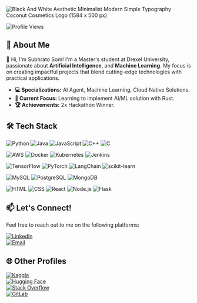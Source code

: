 
![Black And White Aesthetic Minimalist Modern Simple Typography Coconut Cosmetics Logo (1584 x 500 px)](https://github.com/user-attachments/assets/45e97672-dba6-406e-81ac-f95193c24d0b)

![Profile Views](https://komarev.com/ghpvc/?username=Subhrato20&style=for-the-badge&color=blue)



## 📖 About Me
👋 Hi, I'm Subhrato Som! I'm a Master's student at Drexel University, passionate about **Artificial Intelligence**, and **Machine Learning**. My focus is on creating impactful projects that blend cutting-edge technologies with practical applications.
- **💻 Specializations:** AI Agent, Machine Learning, Cloud Native Solutions.  
- **📍 Current Focus:** Learning to implement AI/ML solution with Rust.  
- **🏆 Achievements:** 2x Hackathon Winner.  


## 🛠️ Tech Stack

![Python](https://img.shields.io/badge/Python-3776AB?style=for-the-badge&logo=python&logoColor=white)
![Java](https://img.shields.io/badge/Java-007396?style=for-the-badge&logo=java&logoColor=white)
![JavaScript](https://img.shields.io/badge/JavaScript-F7DF1E?style=for-the-badge&logo=javascript&logoColor=black)
![C++](https://img.shields.io/badge/C++-00599C?style=for-the-badge&logo=cplusplus&logoColor=white)
![C](https://img.shields.io/badge/C-A8B9CC?style=for-the-badge&logo=c&logoColor=black)


![AWS](https://img.shields.io/badge/AWS-232F3E?style=for-the-badge&logo=amazonwebservices&logoColor=white)
![Docker](https://img.shields.io/badge/Docker-2496ED?style=for-the-badge&logo=docker&logoColor=white)
![Kubernetes](https://img.shields.io/badge/Kubernetes-326CE5?style=for-the-badge&logo=kubernetes&logoColor=white)
![Jenkins](https://img.shields.io/badge/Jenkins-D24939?style=for-the-badge&logo=jenkins&logoColor=white)


![TensorFlow](https://img.shields.io/badge/TensorFlow-FF6F00?style=for-the-badge&logo=tensorflow&logoColor=white)
![PyTorch](https://img.shields.io/badge/PyTorch-EE4C2C?style=for-the-badge&logo=pytorch&logoColor=white)
![LangChain](https://img.shields.io/badge/LangChain-1D3D3C?style=for-the-badge&logo=langchain&logoColor=while)
![scikit-learn](https://img.shields.io/badge/scikit--learn-F7931E?style=for-the-badge&logo=scikitlearn&logoColor=white)


![MySQL](https://img.shields.io/badge/MySQL-4479A1?style=for-the-badge&logo=mysql&logoColor=white)
![PostgreSQL](https://img.shields.io/badge/PostgreSQL-336791?style=for-the-badge&logo=postgresql&logoColor=white)
![MongoDB](https://img.shields.io/badge/MongoDB-47A248?style=for-the-badge&logo=mongodb&logoColor=white)


![HTML](https://img.shields.io/badge/HTML-E34F26?style=for-the-badge&logo=html5&logoColor=white)
![CSS](https://img.shields.io/badge/CSS-1572B6?style=for-the-badge&logo=css3&logoColor=white)
![React](https://img.shields.io/badge/React-61DAFB?style=for-the-badge&logo=react&logoColor=black)
![Node.js](https://img.shields.io/badge/Node.js-339933?style=for-the-badge&logo=nodedotjs&logoColor=white)
![Flask](https://img.shields.io/badge/Flask-000000?style=for-the-badge&logo=flask&logoColor=white)




## 📫 Let's Connect!

Feel free to reach out to me on the following platforms:

[![LinkedIn](https://img.shields.io/badge/LinkedIn-Subhrato_Som-blue?style=for-the-badge)](https://linkedin.com/in/subhratosom)  
[![Email](https://img.shields.io/badge/Email-subhratosom17@gmail.com-red?style=for-the-badge)](mailto:subhratosom17@gmail.com)


## 🌐 Other Profiles

[![Kaggle](https://img.shields.io/badge/Kaggle-20BEFF?style=for-the-badge&logo=kaggle&logoColor=white)](https://www.kaggle.com/subhratosom)  
[![Hugging Face](https://img.shields.io/badge/HuggingFace-yellow?style=for-the-badge&logo=huggingface&logoColor=white)](https://huggingface.co/Subhrato20)  
[![Stack Overflow](https://img.shields.io/badge/StackOverflow-orange?style=for-the-badge&logo=stackoverflow&logoColor=white)](https://stackoverflow.com/users/14220008/subhrato)  
[![GitLab](https://img.shields.io/badge/GitLab-9d9db1?style=for-the-badge&logo=gitlab&logoColor=white)](https://gitlab.com/Subhrato20)





